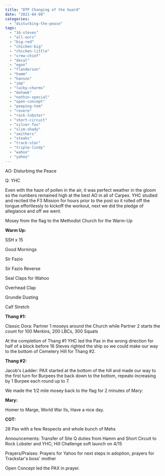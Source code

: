 ```yaml
---
title: "DTP Changing of the Guard"
date: "2021-04-09"
categories: 
  - "disturbing-the-peace"
tags: 
  - "16-steves"
  - "all-ours"
  - "big-red"
  - "chicken-big"
  - "chicken-little"
  - "crew-chief"
  - "decal"
  - "egon"
  - "flenderson"
  - "hamm"
  - "hanson"
  - "imp"
  - "lucky-charms"
  - "mohawk"
  - "nothin-special"
  - "open-concept"
  - "peeping-tom"
  - "revere"
  - "rock-lobster"
  - "short-circuit"
  - "silver-fox"
  - "slim-shady"
  - "smithers"
  - "steaks"
  - "track-star"
  - "triple-lindy"
  - "wahoo"
  - "yahoo"
---
```


AO: Disturbing the Peace

Q: YHC

Even with the haze of pollen in the air, it was perfect weather in the gloom so the numbers remained high at the best AO in all of Carpex. YHC studied and recited the F3 Mission for hours prior to the post so it rolled off the tongue effortlessly to kickoff the workout, next we did the pledge of allegiance and off we went.

Mosey from the flag to the Methodist Church for the Warm-Up

**Warm Up:**

SSH x 15

Good Mornings

Sir Fazio

Sir Fazio Reverse

Seal Claps for Wahoo

Overhead Clap

Grundle Dusting

Calf Stretch

**Thang #1:**

Classic Dora: Partner 1 moseys around the Church while Partner 2 starts the count for 100 Merkins, 200 LBCs, 300 Squats

At the completion of Thang #1 YHC led the Pax in the wrong direction for half of a block before 16 Steves righted the ship so we could make our way to the bottom of Cemetery Hill for Thang #2.

**Thang #2:**

Jacob's Ladder: PAX started at the bottom of the hill and made our way to the first turn for Burpees the back down to the bottom, repeato increasing by 1 Burpee each round up to 7.

We made the 1/2 mile mosey back to the flag for 2 minutes of Mary:

**Mary:**

Homer to Marge, World War IIs, Have a nice day.

**COT:**

28 Pax with a few Respects and whole bunch of Mehs

Announcements: Transfer of Site Q duties from Hamm and Short Circuit to Rock Lobster and YHC; Hill Challenge soft launch on 4/15

Prayers/Praises: Prayers for Yahoo for next steps in adoption, prayers for Trackstar's boss' mother

Open Concept led the PAX in prayer.
